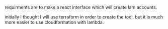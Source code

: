 requirments are to make a react interface which will create Iam accounts.

initially I thought I will use terraform in order to create the tool.
but it is much more easier to use cloudformation with lambda. 
